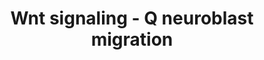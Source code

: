 ---
annotations:
- type: Pathway Ontology
  value: Wnt signaling pathway
authors:
- Cgrove
- MaintBot
- Mkutmon
- Eweitz
description: One of the functions of the Wnt-signaling pathway in the nematode Caenorhabditis
  elegans (C. elegans) is to control the proper anterior-posterior axis migration
  of descendants of the QL and QR neuroblasts. In wild type animals, Wnt signaling
  is activated in the QL neuroblast to induce expression of the Hox gene mab-5 resulting
  in the appropriate posterior migration of QL descendants. Any disruption in the
  Wnt signaling pathway leading to mab-5 expression results in erroneous anterior
  migration of QL neuroblast descendants.
last-edited: 2021-05-23
organisms:
- Caenorhabditis elegans
redirect_from:
- /index.php/Pathway:WP2888
- /instance/WP2888
schema-jsonld:
- '@context': https://schema.org/
  '@id': https://wikipathways.github.io/pathways/WP2888.html
  '@type': Dataset
  creator:
    '@type': Organization
    name: WikiPathways
  description: One of the functions of the Wnt-signaling pathway in the nematode Caenorhabditis
    elegans (C. elegans) is to control the proper anterior-posterior axis migration
    of descendants of the QL and QR neuroblasts. In wild type animals, Wnt signaling
    is activated in the QL neuroblast to induce expression of the Hox gene mab-5 resulting
    in the appropriate posterior migration of QL descendants. Any disruption in the
    Wnt signaling pathway leading to mab-5 expression results in erroneous anterior
    migration of QL neuroblast descendants.
  keywords:
  - EGL-20/Wnt
  - Porcupine
  - beta-Catenin
  - MIG-5
  - BAR-1/
  - MIG-1/Frizzled
  - PRY-1
  - MIG-14/MOM-3
  - MAB-5/Hox
  - LIN-17/Frizzled
  - mab-5/Hox
  license: CC0
  name: Wnt signaling - Q neuroblast migration
seo: CreativeWork
title: Wnt signaling - Q neuroblast migration
wpid: WP2888
---